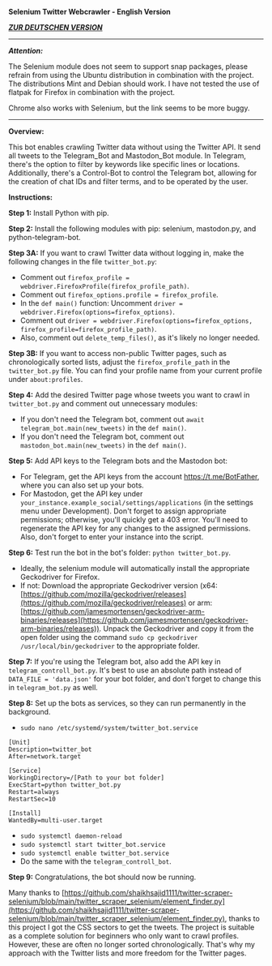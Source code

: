 **Selenium Twitter Webcrawler - English Version**

***[ZUR DEUTSCHEN VERSION](https://github.com/Sam4000der2/selenium_twitter_Webcrawler_de)***

---
***Attention:***

The Selenium module does not seem to support snap packages, please refrain from using the Ubuntu distribution in combination with the project. The distributions Mint and Debian should work. I have not tested the use of flatpak for Firefox in combination with the project.

Chrome also works with Selenium, but the link seems to be more buggy.

---
**Overview:**

This bot enables crawling Twitter data without using the Twitter API. It send all tweets to the Telegram_Bot and Mastodon_Bot module. In Telegram, there's the option to filter by keywords like specific lines or locations. Additionally, there's a Control-Bot to control the Telegram bot, allowing for the creation of chat IDs and filter terms, and to be operated by the user.

**Instructions:**

**Step 1:** Install Python with pip.

**Step 2:** Install the following modules with pip: selenium, mastodon.py, and python-telegram-bot.

**Step 3A:** If you want to crawl Twitter data without logging in, make the following changes in the file `twitter_bot.py`:

- Comment out `firefox_profile = webdriver.FirefoxProfile(firefox_profile_path)`.
- Comment out `firefox_options.profile = firefox_profile`.
- In the `def main()` function: Uncomment `driver = webdriver.Firefox(options=firefox_options)`.
- Comment out `driver = webdriver.Firefox(options=firefox_options, firefox_profile=firefox_profile_path)`.
- Also, comment out `delete_temp_files()`, as it's likely no longer needed.

**Step 3B:** If you want to access non-public Twitter pages, such as chronologically sorted lists, adjust the `firefox_profile_path` in the `twitter_bot.py` file. You can find your profile name from your current profile under `about:profiles`.

**Step 4:** Add the desired Twitter page whose tweets you want to crawl in `twitter_bot.py` and comment out unnecessary modules:

- If you don't need the Telegram bot, comment out `await telegram_bot.main(new_tweets)` in the `def main()`.
- If you don't need the Telegram bot, comment out `mastodon_bot.main(new_tweets)` in the `def main()`.

**Step 5:** Add API keys to the Telegram bots and the Mastodon bot:

- For Telegram, get the API keys from the account https://t.me/BotFather, where you can also set up your bots.
- For Mastodon, get the API key under `your_instance.example_social/settings/applications` (in the settings menu under Development). Don't forget to assign appropriate permissions; otherwise, you'll quickly get a 403 error. You'll need to regenerate the API key for any changes to the assigned permissions. Also, don't forget to enter your instance into the script.

**Step 6:** Test run the bot in the bot's folder: `python twitter_bot.py`.

- Ideally, the selenium module will automatically install the appropriate Geckodriver for Firefox.
- If not: Download the appropriate Geckodriver version (x64: [https://github.com/mozilla/geckodriver/releases](https://github.com/mozilla/geckodriver/releases) or arm: [https://github.com/jamesmortensen/geckodriver-arm-binaries/releases](https://github.com/jamesmortensen/geckodriver-arm-binaries/releases)). Unpack the Geckodriver and copy it from the open folder using the command `sudo cp geckodriver /usr/local/bin/geckodriver` to the appropriate folder.

**Step 7:** If you're using the Telegram bot, also add the API key in `telegram_controll_bot.py`. It's best to use an absolute path instead of `DATA_FILE = 'data.json'` for your bot folder, and don't forget to change this in `telegram_bot.py` as well.

**Step 8:** Set up the bots as services, so they can run permanently in the background.

- `sudo nano /etc/systemd/system/twitter_bot.service`

```plaintext
[Unit]
Description=twitter_bot
After=network.target

[Service]
WorkingDirectory=/[Path to your bot folder]
ExecStart=python twitter_bot.py
Restart=always
RestartSec=10

[Install]
WantedBy=multi-user.target
```

- `sudo systemctl daemon-reload`
- `sudo systemctl start twitter_bot.service`
- `sudo systemctl enable twitter_bot.service`
- Do the same with the `telegram_controll_bot`.

**Step 9:** Congratulations, the bot should now be running.

Many thanks to [https://github.com/shaikhsajid1111/twitter-scraper-selenium/blob/main/twitter_scraper_selenium/element_finder.py](https://github.com/shaikhsajid1111/twitter-scraper-selenium/blob/main/twitter_scraper_selenium/element_finder.py), thanks to this project I got the CSS sectors to get the tweets. The project is suitable as a complete solution for beginners who only want to crawl profiles. However, these are often no longer sorted chronologically. That's why my approach with the Twitter lists and more freedom for the Twitter pages.
